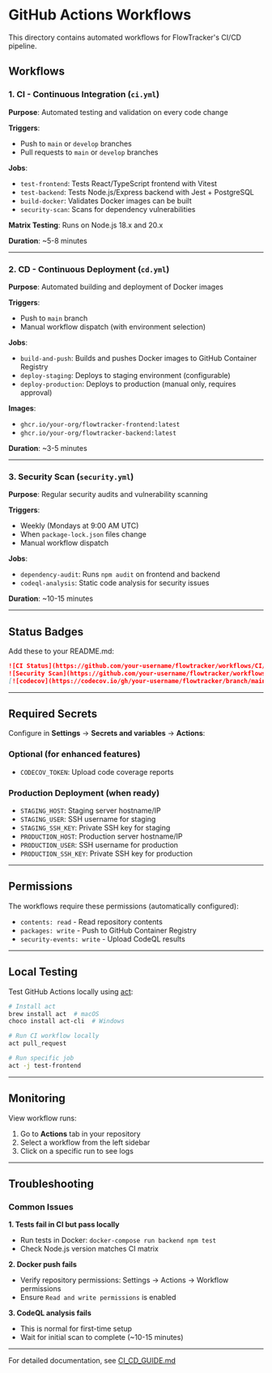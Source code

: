 # GitHub Actions Workflows

This directory contains automated workflows for FlowTracker's CI/CD pipeline.

## Workflows

### 1. CI - Continuous Integration (`ci.yml`)

**Purpose**: Automated testing and validation on every code change

**Triggers**:
- Push to `main` or `develop` branches
- Pull requests to `main` or `develop` branches

**Jobs**:
- `test-frontend`: Tests React/TypeScript frontend with Vitest
- `test-backend`: Tests Node.js/Express backend with Jest + PostgreSQL
- `build-docker`: Validates Docker images can be built
- `security-scan`: Scans for dependency vulnerabilities

**Matrix Testing**: Runs on Node.js 18.x and 20.x

**Duration**: ~5-8 minutes

---

### 2. CD - Continuous Deployment (`cd.yml`)

**Purpose**: Automated building and deployment of Docker images

**Triggers**:
- Push to `main` branch
- Manual workflow dispatch (with environment selection)

**Jobs**:
- `build-and-push`: Builds and pushes Docker images to GitHub Container Registry
- `deploy-staging`: Deploys to staging environment (configurable)
- `deploy-production`: Deploys to production (manual only, requires approval)

**Images**:
- `ghcr.io/your-org/flowtracker-frontend:latest`
- `ghcr.io/your-org/flowtracker-backend:latest`

**Duration**: ~3-5 minutes

---

### 3. Security Scan (`security.yml`)

**Purpose**: Regular security audits and vulnerability scanning

**Triggers**:
- Weekly (Mondays at 9:00 AM UTC)
- When `package-lock.json` files change
- Manual workflow dispatch

**Jobs**:
- `dependency-audit`: Runs `npm audit` on frontend and backend
- `codeql-analysis`: Static code analysis for security issues

**Duration**: ~10-15 minutes

---

## Status Badges

Add these to your README.md:

```markdown
![CI Status](https://github.com/your-username/flowtracker/workflows/CI/badge.svg)
![Security Scan](https://github.com/your-username/flowtracker/workflows/Security%20Scan/badge.svg)
[![codecov](https://codecov.io/gh/your-username/flowtracker/branch/main/graph/badge.svg)](https://codecov.io/gh/your-username/flowtracker)
```

---

## Required Secrets

Configure in **Settings** → **Secrets and variables** → **Actions**:

### Optional (for enhanced features)
- `CODECOV_TOKEN`: Upload code coverage reports

### Production Deployment (when ready)
- `STAGING_HOST`: Staging server hostname/IP
- `STAGING_USER`: SSH username for staging
- `STAGING_SSH_KEY`: Private SSH key for staging
- `PRODUCTION_HOST`: Production server hostname/IP
- `PRODUCTION_USER`: SSH username for production
- `PRODUCTION_SSH_KEY`: Private SSH key for production

---

## Permissions

The workflows require these permissions (automatically configured):

- `contents: read` - Read repository contents
- `packages: write` - Push to GitHub Container Registry
- `security-events: write` - Upload CodeQL results

---

## Local Testing

Test GitHub Actions locally using [act](https://github.com/nektos/act):

```bash
# Install act
brew install act  # macOS
choco install act-cli  # Windows

# Run CI workflow locally
act pull_request

# Run specific job
act -j test-frontend
```

---

## Monitoring

View workflow runs:
1. Go to **Actions** tab in your repository
2. Select a workflow from the left sidebar
3. Click on a specific run to see logs

---

## Troubleshooting

### Common Issues

**1. Tests fail in CI but pass locally**
- Run tests in Docker: `docker-compose run backend npm test`
- Check Node.js version matches CI matrix

**2. Docker push fails**
- Verify repository permissions: Settings → Actions → Workflow permissions
- Ensure `Read and write permissions` is enabled

**3. CodeQL analysis fails**
- This is normal for first-time setup
- Wait for initial scan to complete (~10-15 minutes)

---

For detailed documentation, see [CI_CD_GUIDE.md](../../CI_CD_GUIDE.md)

